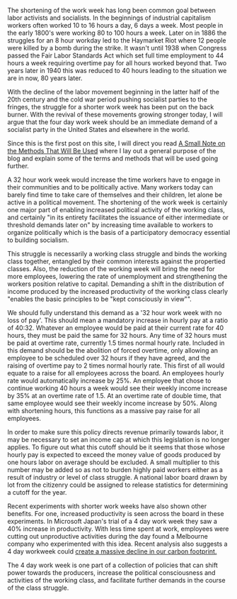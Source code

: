 The shortening of the work week has long been common goal between labor activists and socialists.  In the beginnings of industrial capitalism workers often worked 10 to 16 hours a day, 6 days a week.  Most people in the early 1800's were working 80 to 100 hours a week.  Later on in 1886 the struggles for an 8 hour workday led to the Haymarket Riot where 12 people were killed by a bomb during the strike.  It wasn't until 1938 when Congress passed the Fair Labor Standards Act which set full time employment to 44 hours a week requiring overtime pay for all hours worked beyond that.  Two years later in 1940 this was reduced to 40 hours leading to the situation we are in now, 80 years later.  

With the decline of the labor movement beginning in the latter half of the 20th century and the cold war period pushing socialist parties to the fringes, the struggle for a shorter work week has been put on the back burner.  With the revival of these movements growing stronger today, I will argue that the four day work week should be an immediate demand of a socialist party in the United States and elsewhere in the world.  

Since this is the first post on this site, I will direct you read [A Small Note on the Methods That Will Be Used](https://extraterrestrialworld.github.io/about) where I lay out a general purpose of the blog and explain some of the terms and methods that will be used going further.  

A 32 hour work week would increase the time workers have to engage in their communities and to be politically active.  Many workers today can barely find time to take care of themselves and their children, let alone be active in a political movement.  The shortening of the work week is certainly one major part of enabling increased political activity of the working class, and certainly "in its entirety facilitates the issuance of either intermediate or threshold demands later on" by increasing time available to workers to organize politically which is the basis of a participatory democracy essential to building socialism. 

This struggle is necessarily a working class struggle and binds the working class together, entangled by their common interests against the propertied classes.  Also, the reduction of the working week will bring the need for more employees, lowering the rate of unemployment and strengthening the workers position relative to capital.  Demanding a shift in the distribution of income produced by the increased productivity of the working class clearly "enables the basic principles to be "kept consciously in view"".  

We should fully understand this demand as a '32 hour work week with no loss of pay'.  This should mean a mandatory increase in hourly pay at a ratio of 40:32.  Whatever an employee would be paid at their current rate for 40 hours, they must be paid the same for 32 hours.  Any time of 32 hours must be paid at overtime rate, currently 1.5 times normal hourly rate.  Included in this demand should be the abolition of forced overtime, only allowing an employee to be scheduled over 32 hours if they have agreed, and the raising of overtime pay to 2 times normal hourly rate.  This first of all would equate to a raise for all employees across the board.  An employees hourly rate would automatically increase by 25%.  An employee that chose to continue working 40 hours a week would see their weekly income increase by 35% at an overtime rate of 1.5.  At an overtime rate of double time, that same employee would see their weekly income increase by 50%.  Along with shortening hours, this functions as a massive pay raise for all employees.  

In order to make sure this policy directs revenue primarily towards labor, it may be necessary to set an income cap at which this legislation is no longer applies.  To figure out what this cutoff should be it seems that those whose hourly pay is expected to exceed the money value of goods produced by one hours labor on average should be excluded.  A small multiplier to this number may be added so as not to burden highly paid workers either as a result of industry or level of class struggle.  A national labor board drawn by lot from the citizenry could be assigned to release statistics for determining a cutoff for the year. 

Recent experiments with shorter work weeks have also shown other benefits.  For one, increased productivity is seen across the board in these experiments.  In Microsoft Japan's trial of a 4 day work week they saw a 40% increase in productivity.  With less time spent at work, employees were cutting out unproductive activities during the day found a Melbourne company who experimented with this idea.  Recent analysis also suggests a 4 day workweek could [create a massive decline in our carbon footprint.](https://www.theguardian.com/commentisfree/2019/jun/21/help-the-planet-work-a-four-day-week)

The 4 day work week is one part of a collection of policies that can shift power towards the producers, increase the political consciousness and activities of the working class, and facilitate further demands in the course of the class struggle. 